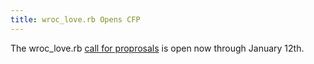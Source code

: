 ```yaml
---
title: wroc_love.rb Opens CFP
---
```


The wroc_love.rb [call for proprosals][cfp] is open now through January 12th.

[cfp]: http://cfp.wrocloverb.com/
